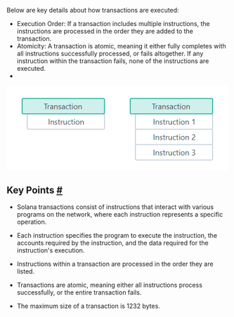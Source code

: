Below are key details about how transactions are executed:

-   Execution Order: If a transaction includes multiple instructions, the instructions are processed in the order they are added to the transaction.
-   Atomicity: A transaction is atomic, meaning it either fully completes with all instructions successfully processed, or fails altogether. If any instruction within the transaction fails, none of the instructions are executed.
-   

![alt text](image.png)

Key Points [#](https://solana.com/docs/core/transactions#key-points)
--------------------------------------------------------------------

-   Solana transactions consist of instructions that interact with various programs on the network, where each instruction represents a specific operation.

-   Each instruction specifies the program to execute the instruction, the accounts required by the instruction, and the data required for the instruction's execution.

-   Instructions within a transaction are processed in the order they are listed.

-   Transactions are atomic, meaning either all instructions process successfully, or the entire transaction fails.

-   The maximum size of a transaction is 1232 bytes.